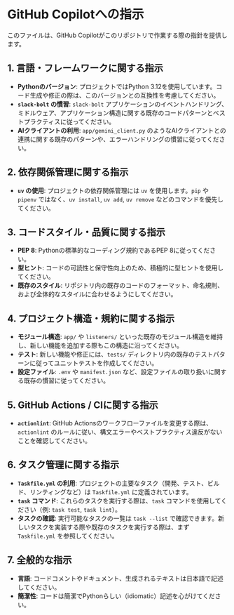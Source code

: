 # GitHub Copilotへの指示

このファイルは、GitHub Copilotがこのリポジトリで作業する際の指針を提供します。

## 1. 言語・フレームワークに関する指示
- **Pythonのバージョン**: プロジェクトではPython 3.12を使用しています。コード生成や修正の際は、このバージョンとの互換性を考慮してください。
- **`slack-bolt` の慣習**: `slack-bolt` アプリケーションのイベントハンドリング、ミドルウェア、アプリケーション構造に関する既存のコードパターンとベストプラクティスに従ってください。
- **AIクライアントの利用**: `app/gemini_client.py` のようなAIクライアントとの連携に関する既存のパターンや、エラーハンドリングの慣習に従ってください。

## 2. 依存関係管理に関する指示
- **`uv` の使用**: プロジェクトの依存関係管理には `uv` を使用します。`pip` や `pipenv` ではなく、`uv install`, `uv add`, `uv remove` などのコマンドを優先してください。

## 3. コードスタイル・品質に関する指示
- **PEP 8**: Pythonの標準的なコーディング規約であるPEP 8に従ってください。
- **型ヒント**: コードの可読性と保守性向上のため、積極的に型ヒントを使用してください。
- **既存のスタイル**: リポジトリ内の既存のコードのフォーマット、命名規則、および全体的なスタイルに合わせるようにしてください。

## 4. プロジェクト構造・規約に関する指示
- **モジュール構造**: `app/` や `listeners/` といった既存のモジュール構造を維持し、新しい機能を追加する際もこの構造に沿ってください。
- **テスト**: 新しい機能や修正には、`tests/` ディレクトリ内の既存のテストパターンに従ってユニットテストを作成してください。
- **設定ファイル**: `.env` や `manifest.json` など、設定ファイルの取り扱いに関する既存の慣習に従ってください。

## 5. GitHub Actions / CIに関する指示
- **`actionlint`**: GitHub Actionsのワークフローファイルを変更する際は、`actionlint` のルールに従い、構文エラーやベストプラクティス違反がないことを確認してください。

## 6. タスク管理に関する指示
- **`Taskfile.yml` の利用**: プロジェクトの主要なタスク（開発、テスト、ビルド、リンティングなど）は `Taskfile.yml` に定義されています。
- **`task` コマンド**: これらのタスクを実行する際は、`task` コマンドを使用してください（例: `task test`, `task lint`）。
- **タスクの確認**: 実行可能なタスクの一覧は `task --list` で確認できます。新しいタスクを実装する際や既存のタスクを実行する際は、まず `Taskfile.yml` を参照してください。

## 7. 全般的な指示
- **言語**: コードコメントやドキュメント、生成されるテキストは日本語で記述してください。
- **簡潔性**: コードは簡潔でPythonらしい（idiomatic）記述を心がけてください。
